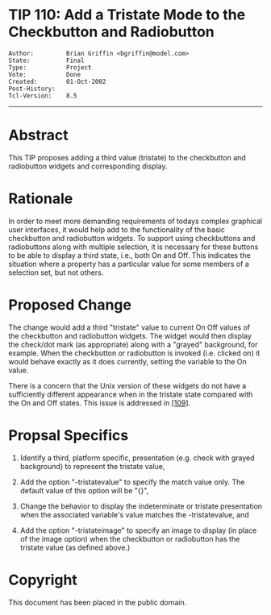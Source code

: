 # TIP 110: Add a Tristate Mode to the Checkbutton and Radiobutton
	Author:         Brian Griffin <bgriffin@model.com>
	State:          Final
	Type:           Project
	Vote:           Done
	Created:        01-Oct-2002
	Post-History:   
	Tcl-Version:    8.5
-----

# Abstract

This TIP proposes adding a third value \(tristate\) to the checkbutton
and radiobutton widgets and corresponding display.

# Rationale

In order to meet more demanding requirements of todays complex
graphical user interfaces, it would help add to the functionality of
the basic checkbutton and radiobutton widgets. To support using
checkbuttons and radiobuttons along with multiple selection, it is
necessary for these buttons to be able to display a third state,
i.e., both On and Off.  This indicates the situation where a property
has a particular value for some members of a selection set, but
not others.

# Proposed Change

The change would add a third "tristate" value to current On Off values
of the checkbutton and radiobutton widgets.  The widget would then
display the check/dot mark \(as appropriate\) along with a "grayed"
background, for example.  When the checkbutton or radiobutton is 
invoked \(i.e. clicked on\) it would behave exactly as it does currently, 
setting the variable to the On value.

There is a concern that the Unix version of these widgets do not have
a sufficiently different appearance when in the tristate state
compared with the On and Off states.  This issue is addressed in
[[109]](109.md).

# Propsal Specifics

   1. Identify a third, platform specific, presentation \(e.g. check
      with grayed background\) to represent the tristate value,

   1. Add the option "-tristatevalue" to specify the match value
      only. The default value of this option will be "\{\}",

   1. Change the behavior to display the indeterminate or tristate
      presentation when the associated variable's value matches the
      -tristatevalue, and

   1. Add the option "-tristateimage" to specify an image to display
      \(in place of the image option\) when the checkbutton or
      radiobutton has the tristate value \(as defined above.\)

# Copyright

This document has been placed in the public domain.

